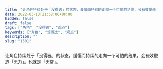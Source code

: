 ```yaml
---
title: "让角色持续处于「没得选」的状态，缓慢而持续的走向一个可怕的结果，会有效塑造「无力」。"
date: 2022-03-13T21:38:06+08:00
hidden: false
draft: false
tags: ["角色", "没得选", "观点"]
keywords: ["角色", "没得选", "观点"]
description: ""
slug: "1301"
---
```


让角色持续处于「没得选」的状态，缓慢而持续的走向一个可怕的结果，会有效塑造「无力」。也就是「无常」。